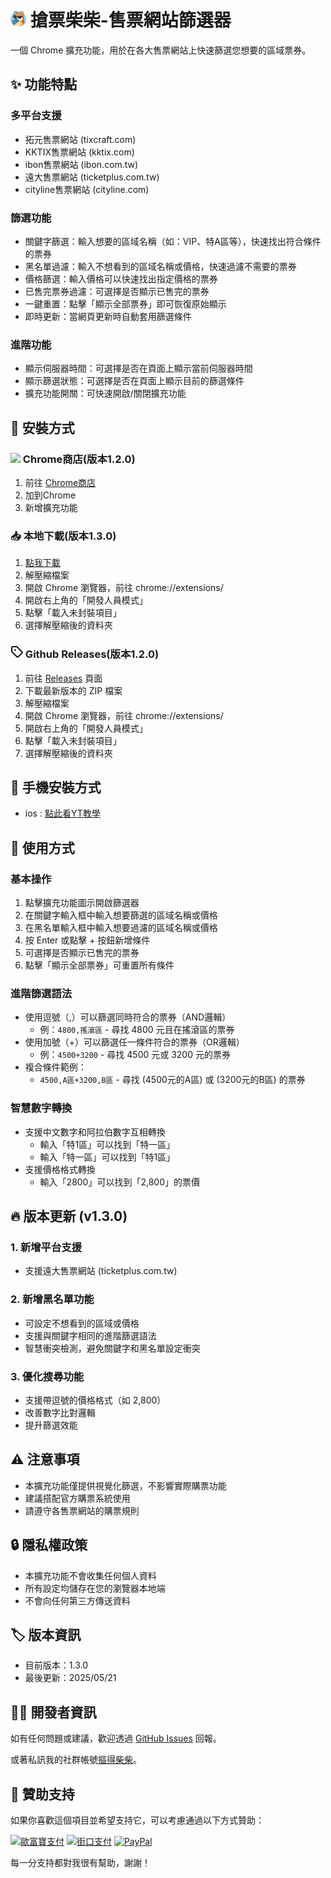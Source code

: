# <img src="https://raw.githubusercontent.com/coder220224/ticket-filter/refs/heads/main/images/icon128.png" alt="圖片描述" width="25"/>  搶票柴柴-售票網站篩選器


一個 Chrome 擴充功能，用於在各大售票網站上快速篩選您想要的區域票券。

## ✨ 功能特點

### 多平台支援
- 拓元售票網站 (tixcraft.com)
- KKTIX售票網站 (kktix.com)
- ibon售票網站 (ibon.com.tw)
- 遠大售票網站 (ticketplus.com.tw)
- cityline售票網站 (cityline.com)

### 篩選功能
- 關鍵字篩選：輸入想要的區域名稱（如：VIP、特A區等），快速找出符合條件的票券
- 黑名單過濾：輸入不想看到的區域名稱或價格，快速過濾不需要的票券
- 價格篩選：輸入價格可以快速找出指定價格的票券
- 已售完票券過濾：可選擇是否顯示已售完的票券
- 一鍵重置：點擊「顯示全部票券」即可恢復原始顯示
- 即時更新：當網頁更新時自動套用篩選條件

### 進階功能
- 顯示伺服器時間：可選擇是否在頁面上顯示當前伺服器時間
- 顯示篩選狀態：可選擇是否在頁面上顯示目前的篩選條件
- 擴充功能開關：可快速開啟/關閉擴充功能

## 🧩 安裝方式
### <img src="https://upload.wikimedia.org/wikipedia/commons/thumb/0/0c/Google_Chrome_Web_Store_icon_2022.svg/884px-Google_Chrome_Web_Store_icon_2022.svg.png" width="25"> Chrome商店(版本1.2.0)
1. 前往 [Chrome商店](https://chromewebstore.google.com/detail/pofndajlpfdonhkefkppngfghocppcck?utm_source=item-share-cb)
2. 加到Chrome
3. 新增擴充功能

### 📥 本地下載(版本1.3.0)
1. [點我下載](https://github.com/coder220224/ticket-filter/releases/download/v1.2.0/ticket-filter-v1.2.0.zip)
2. 解壓縮檔案
3. 開啟 Chrome 瀏覽器，前往 chrome://extensions/
4. 開啟右上角的「開發人員模式」
5. 點擊「載入未封裝項目」
6. 選擇解壓縮後的資料夾

### <img src="https://raw.githubusercontent.com/primer/octicons/main/icons/tag-16.svg" width="20" /> Github Releases(版本1.2.0)
1. 前往 [Releases](https://github.com/coder220224/ticket-filter/releases) 頁面
2. 下載最新版本的 ZIP 檔案
3. 解壓縮檔案
4. 開啟 Chrome 瀏覽器，前往 chrome://extensions/
5. 開啟右上角的「開發人員模式」
6. 點擊「載入未封裝項目」
7. 選擇解壓縮後的資料夾

## 📱 手機安裝方式
- ios : [點此看YT教學](https://youtube.com/shorts/KQwCQwVKBBY?feature=share)

## 🔧 使用方式

### 基本操作
1. 點擊擴充功能圖示開啟篩選器
2. 在關鍵字輸入框中輸入想要篩選的區域名稱或價格
3. 在黑名單輸入框中輸入想要過濾的區域名稱或價格
4. 按 Enter 或點擊 + 按鈕新增條件
5. 可選擇是否顯示已售完的票券
6. 點擊「顯示全部票券」可重置所有條件

### 進階篩選語法
- 使用逗號（,）可以篩選同時符合的票券（AND邏輯）
  - 例：`4800,搖滾區` - 尋找 4800 元且在搖滾區的票券
- 使用加號（+）可以篩選任一條件符合的票券（OR邏輯）
  - 例：`4500+3200` - 尋找 4500 元或 3200 元的票券
- 複合條件範例：
  - `4500,A區+3200,B區` - 尋找 (4500元的A區) 或 (3200元的B區) 的票券

### 智慧數字轉換
- 支援中文數字和阿拉伯數字互相轉換
  - 輸入「特1區」可以找到「特一區」
  - 輸入「特一區」可以找到「特1區」
- 支援價格格式轉換
  - 輸入「2800」可以找到「2,800」的票價

## 🔥 版本更新 (v1.3.0)
### 1. 新增平台支援
   - 支援遠大售票網站 (ticketplus.com.tw)

### 2. 新增黑名單功能
   - 可設定不想看到的區域或價格
   - 支援與關鍵字相同的進階篩選語法
   - 智慧衝突檢測，避免關鍵字和黑名單設定衝突

### 3. 優化搜尋功能
   - 支援帶逗號的價格格式（如 2,800）
   - 改善數字比對邏輯
   - 提升篩選效能


## ⚠️ 注意事項

- 本擴充功能僅提供視覺化篩選，不影響實際購票功能
- 建議搭配官方購票系統使用
- 請遵守各售票網站的購票規則

## 🔒 隱私權政策

- 本擴充功能不會收集任何個人資料
- 所有設定均儲存在您的瀏覽器本地端
- 不會向任何第三方傳送資料

## 🏷️ 版本資訊

- 目前版本：1.3.0
- 最後更新：2025/05/21

## 👨‍💻 開發者資訊

如有任何問題或建議，歡迎透過 [GitHub Issues](https://github.com/poning0224/tixcraft-filter/issues) 回報。

或著私訊我的社群帳號[摳得柴柴](https://www.threads.net/@coder22022)。

## 💝 贊助支持
如果你喜歡這個項目並希望支持它，可以考慮通過以下方式贊助：

<a href="https://p.opay.tw/Ha7w9"><img src="https://payment.opay.tw/Content/themes/WebStyle201404/images/allpay.png" alt="歐富寶支付" width="203"></a> <a href="https://mkt.jkopay.com/desktop?url=https%3A%2F%2Fservice.jkopay.com%2Fr%2Ftransfer%3Fj%3DTransfer%253A902576414"><img src="https://i.ibb.co/nNTmRYsQ/logo-modified.png" alt="街口支付" width="110"></a> <a href="https://www.paypal.com/ncp/payment/2WNV2F4R55J7A"><img src="https://i.ibb.co/JRSMqgVC/Paypal-chreckout-logo.png" alt="PayPal" width="155"></a>

每一分支持都對我很有幫助，謝謝！


